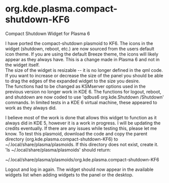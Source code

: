 # org.kde.plasma.compact-shutdown-KF6
Compact Shutdown Widget for Plasma 6

I have ported the compact-shutdown plasmoid to KF6. The icons in the widget (shutdown, reboot, etc.) are now sourced from the users default icon theme.
If you are using the default Breeze theme, the icons will likely appear as they always have. This is a change made in Plasma 6 and not in the widget itself.  
The size of the widget is resizable -- it is no longer defined in the qml code. If you want to increase 
or decrease the size of the panel you should be able to drag the edges of the expanded widget to the size you desire.  
The functions had to be changed as KSMserver options used in the previous version no longer work in KDE 6.
The functions for logout, reboot, and shutdown are now coded to use 'qdbus6 org.kde.Shutdown /Shutdown' commands.
In limited tests in a KDE 6 virtual machine, these appeared to work as they always did. 

I believe most of the work is done that allows this widget to function as it always did in KDE 5, however it is a work in progress.  I will be updating the credits eventually. If there are any issues while testing this, please let me know.
To test this plasmoid, download the code and copy the parent directory (org.kde.plasma.compact-shutdown-KF6) to ~/.local/share/plasma/plasmoids. If this directory does not exist, create it.  
'ls ~/.local/share/plasma/plasmoids' should return:

~/.local/share/plasma/plasmoids/org.kde.plasma.compact-shutdown-KF6

Logout and log in again.  The widget should now appear in the available widgets list when adding widgets to the panel or the desktop.
